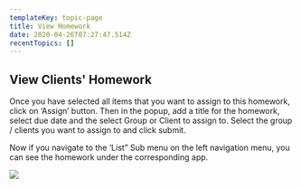 ```yaml
---
templateKey: topic-page
title: View Homework
date: 2020-04-26T07:27:47.514Z
recentTopics: []
---
```

## View Clients' Homework

Once you have selected all items that you want to assign to this homework, click on ‘Assign’ button. Then in the popup, add a title for the homework, select due date and the select Group or Client to assign to. Select the group / clients you want to assign to and click submit.

Now if you navigate to the ‘List” Sub menu on the left navigation menu, you can see the homework under the corresponding app.

![](/img/view_homework.png)
